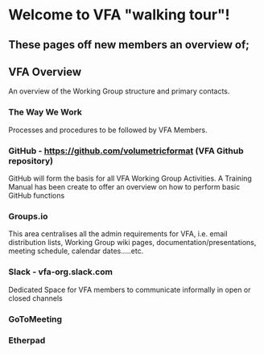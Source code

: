 # Welcome to VFA "walking tour"!

## These pages off new members an overview of;

## VFA Overview
An overview of the Working Group structure and primary contacts.

### The Way We Work 
Processes and procedures to be followed by VFA Members. 

### GitHub - https://github.com/volumetricformat (VFA Github repository)
GitHub will form the basis for all VFA Working Group Activities. A Training Manual has been create to offer an overview on how to perform basic GitHub functions

### Groups.io
This area centralises all the admin requirements for VFA, i.e. email distribution lists, Working Group wiki pages, documentation/presentations, meeting schedule, calendar dates…..etc.

### Slack - vfa-org.slack.com
Dedicated Space for VFA members to communicate informally in open or closed channels

### GoToMeeting

### Etherpad
